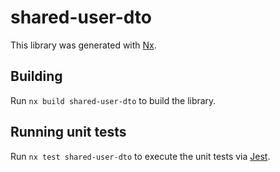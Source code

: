 # shared-user-dto

This library was generated with [Nx](https://nx.dev).

## Building

Run `nx build shared-user-dto` to build the library.

## Running unit tests

Run `nx test shared-user-dto` to execute the unit tests via [Jest](https://jestjs.io).
